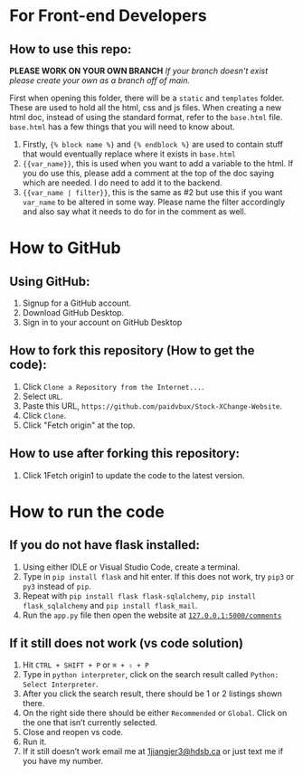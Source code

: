 # For Front-end Developers

## How to use this repo:

**PLEASE WORK ON YOUR OWN BRANCH**
*If your branch doesn't exist please create your own as a branch off of main.*

First when opening this folder, there will be a `static` and `templates` folder. These are used to hold all the html, css and js files.
When creating a new html doc, instead of using the standard format, refer to the `base.html` file.
`base.html` has a few things that you will need to know about.
1. Firstly, `{% block name %}` and `{% endblock %}` are used to contain stuff that would eventually replace where it exists in `base.html`
2. `{{var_name}}`, this is used when you want to add a variable to the html. If you do use this, please add a comment at the top of the doc saying which are needed. I do need to add it to the backend.
3. `{{var_name | filter}}`, this is the same as #2 but use this if you want `var_name` to be altered in some way. Please name the filter accordingly and also say what it needs to do for in the comment as well.

# How to GitHub

## Using GitHub:

1. Signup for a GitHub account.
2. Download GitHub Desktop.
3. Sign in to your account on GitHub Desktop

## How to fork this repository (How to get the code):

1. Click `Clone a Repository from the Internet...`.
5. Select `URL`.
6. Paste this URL, `https://github.com/paidvbux/Stock-XChange-Website`.
7. Click `Clone`.
8. Click "Fetch origin" at the top.

## How to use after forking this repository:      

1. Click 1Fetch origin1 to update the code to the latest version.

# How to run the code

## If you do not have flask installed:

1. Using either IDLE or Visual Studio Code, create a terminal.
2. Type in `pip install flask` and hit enter. If this does not work, try `pip3` or `py3` instead of `pip`.
3. Repeat with `pip install flask flask-sqlalchemy`, `pip install flask_sqlalchemy` and `pip install flask_mail`.
4. Run the `app.py` file then open the website at [`127.0.0.1:5000/comments`](http://127.0.0.1:5000/comments)



## If it still does not work (vs code solution)

1. Hit `CTRL + SHIFT + P` or `⌘ + ⇧ + P`
2. Type in `python interpreter`, click on the search result called `Python: Select Interpreter`.
3. After you click the search result, there should be $1$ or $2$ listings shown there.
4. On the right side there should be either `Recommended` or `Global`. Click on the one that isn’t currently selected.
5. Close and reopen vs code.
6. Run it.
7. If it still doesn’t work email me at [1jiangjer3@hdsb.ca](mailto:1jiangjer3@hdsb.ca) or just text me if you have my number.